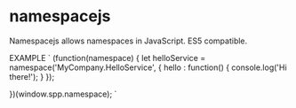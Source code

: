 # namespacejs
Namespacejs allows namespaces in JavaScript. ES5 compatible.

EXAMPLE
`
(function(namespace) {
	let helloService = namespace('MyCompany.HelloService', {
		hello : function() {
			console.log('Hi there!');
		}
	});

})(window.spp.namespace);
`
